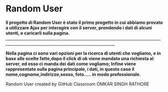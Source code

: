 # Random User

**Il progetto di Random User è stato il primo progetto in cui abbiamo provato a utilizzare Ajax per interagire con il server, prendendo i dati di alcuni utenti, e caricarli sulla pagina.**
*_____________________________________________________________________________________________________________________________________*

**Nella pagina ci sono vari opzioni per la ricerca di utenti che vogliamo, e in base alle scelte fatte,dopo il click di ok viene mandato una richiesta al server, ed esso ci manda dei dati come vogliamo; Infine viene rappresentato sulla pagina principale, i dati, in questo caso il nome,cognome,indirizzo,sesso, foto..... in modo professionale.**


Random User  created by GitHub Classroom OMKAR SINGH RATHORE
